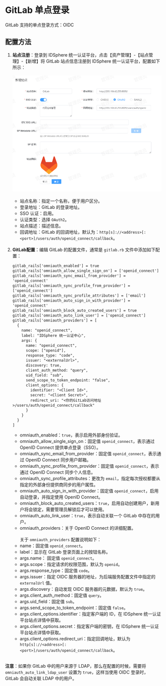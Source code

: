 # GitLab 单点登录
GitLab 支持的单点登录方式：OIDC
## 配置方法
1. **站点注册**：登录到 IDSphere 统一认证平台，点击【资产管理】-【站点管理】-【新增】将 GitLab 站点信息注册到 IDSphere 统一认证平台，配置如下所示：<br><br>
   ![img.png](img/gitlab-site.jpg)<br><br>
    * 站点名称：指定一个名称，便于用户区分。
    * 登录地址：GitLab 的登录地址。
    * SSO 认证：启用。
    * 认证类型：选择 `OAuth2`。
    * 站点描述：描述信息。
    * 回调地址：GitLab 的回调地址，默认为：`http[s]://<address>[:<port>]/users/auth/openid_connect/callback`。<br><br>
2. **GitLab配置**：编辑 GitLab 的配置文件，通常是 `gitlab.rb` 文件中添加如下配置：
   ```shell
   gitlab_rails['omniauth_enabled'] = true
   gitlab_rails['omniauth_allow_single_sign_on'] = ['openid_connect']
   gitlab_rails['omniauth_sync_email_from_provider'] = 'openid_connect'
   gitlab_rails['omniauth_sync_profile_from_provider'] = ['openid_connect']
   gitlab_rails['omniauth_sync_profile_attributes'] = ['email']
   gitlab_rails['omniauth_auto_sign_in_with_provider'] = 'openid_connect'
   gitlab_rails['omniauth_block_auto_created_users'] = true
   gitlab_rails['omniauth_auto_link_user'] = ['openid_connect']
   gitlab_rails['omniauth_providers'] = [
     {
       name: "openid_connect",
       label: "IDSphere 统一认证中心",
       args: {
         name: "openid_connect",
         scope: ["openid"],
         response_type: "code",
         issuer: "<externalUrl>",
         discovery: true,
         client_auth_method: "query",
         uid_field: "sub",
         send_scope_to_token_endpoint: "false",
         client_options: {
           identifier: "<Client Id>",
           secret: "<Client Secret>",
           redirect_uri: "<你的GitLab访问地址>/users/auth/openid_connect/callback"
         }
       }
     }
   ]
   ```
    * omniauth_enabled：`true`，表示启用外部身份验证。
    * omniauth_allow_single_sign_on：固定值 `openid_connect`，表示通过 OpenID Connect 提供单点登录（SSO）。
    * omniauth_sync_email_from_provider：固定值 `openid_connect`，表示通过 OpenID Connect 同步用户邮箱。
    * omniauth_sync_profile_from_provider：固定值 `openid_connect`，表示通过 OpenID Connect 同步个人信息。
    * omniauth_sync_profile_attributes：更改为 `email`，指定每次授权都要从指定的外部身份提供商同步的用户属性。
    * omniauth_auto_sign_in_with_provider：固定值 `openid_connect`，启用自动登录，并指定使用 OpenID Connect。
    * omniauth_block_auto_created_users：`true`，启用自动创建用户，新用户将会锁定，需要管理员解锁后才可以使用。
    * omniauth_auto_link_user：`true`，表示自动关联一个 GitLab 中存在的用户。
    * omniauth_providers：关于 OpenID Connect 的详细配置。<br><br>
   关于 `omniauth_providers` 配置说明如下：
    * name：固定值 `openid_connect`。
    * label：显示在 GitLab 登录页面上的按钮名称。
    * args.name： 固定值 `openid_connect`。
    * args.scope：指定请求的权限范围，默认为 `openid`。
    * args.response_type：固定值 `code`。
    * args.issuer：指定 OIDC 服务器的地址，为后端服务配置文件中指定的 `externalUrl` 值。
    * args.discovery：自动发现 OIDC 服务器的元数据，默认为 `true`。
    * args.client_auth_method：固定值 `query`。
    * args.uid_field：固定值 `sub`。
    * args.send_scope_to_token_endpoint：固定值 `false`。
    * args.client_options.identifier：指定客户端的 ID，在 IDSphere 统一认证平台站点详情中获取。
    * args.client_options.secret：指定客户端的密钥，在 IDSphere 统一认证平台站点详情中获取。
    * args.client_options.redirect_uri：指定回调地址，默认为 `http[s]://<address>[:<port>]/users/auth/openid_connect/callback`。<br><br>

**注意**：如果你 GitLab 中的用户来源于 LDAP，那么在配置的时候，需要将 `omniauth_auto_link_ldap_user` 设置为 `true`，这样当使用 OIDC 登录时，GitLab 会自动关联 LDAP 中的用户。
